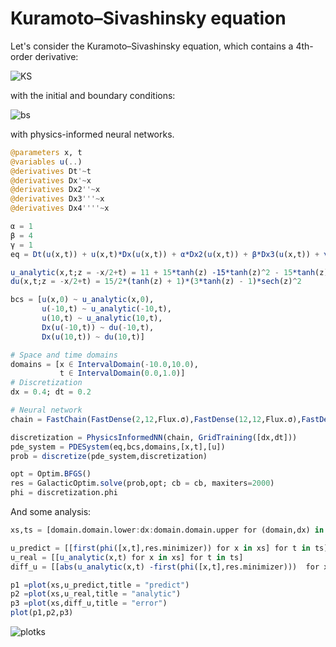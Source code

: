 # Kuramoto–Sivashinsky equation

Let's consider the Kuramoto–Sivashinsky equation, which contains a 4th-order derivative:

![KS](https://user-images.githubusercontent.com/12683885/91025423-09fb2b00-e602-11ea-8f5c-61e49e4fb54e.png)

with the initial and boundary conditions:

![bs](https://user-images.githubusercontent.com/12683885/91025570-3fa01400-e602-11ea-8fd7-5b0e250a67a4.png)

with physics-informed neural networks.

```julia
@parameters x, t
@variables u(..)
@derivatives Dt'~t
@derivatives Dx'~x
@derivatives Dx2''~x
@derivatives Dx3'''~x
@derivatives Dx4''''~x

α = 1
β = 4
γ = 1
eq = Dt(u(x,t)) + u(x,t)*Dx(u(x,t)) + α*Dx2(u(x,t)) + β*Dx3(u(x,t)) + γ*Dx4(u(x,t)) ~ 0

u_analytic(x,t;z = -x/2+t) = 11 + 15*tanh(z) -15*tanh(z)^2 - 15*tanh(z)^3
du(x,t;z = -x/2+t) = 15/2*(tanh(z) + 1)*(3*tanh(z) - 1)*sech(z)^2

bcs = [u(x,0) ~ u_analytic(x,0),
       u(-10,t) ~ u_analytic(-10,t),
       u(10,t) ~ u_analytic(10,t),
       Dx(u(-10,t)) ~ du(-10,t),
       Dx(u(10,t)) ~ du(10,t)]

# Space and time domains
domains = [x ∈ IntervalDomain(-10.0,10.0),
           t ∈ IntervalDomain(0.0,1.0)]
# Discretization
dx = 0.4; dt = 0.2

# Neural network
chain = FastChain(FastDense(2,12,Flux.σ),FastDense(12,12,Flux.σ),FastDense(12,1))

discretization = PhysicsInformedNN(chain, GridTraining([dx,dt]))
pde_system = PDESystem(eq,bcs,domains,[x,t],[u])
prob = discretize(pde_system,discretization)

opt = Optim.BFGS()
res = GalacticOptim.solve(prob,opt; cb = cb, maxiters=2000)
phi = discretization.phi
```

And some analysis:

```julia
xs,ts = [domain.domain.lower:dx:domain.domain.upper for (domain,dx) in zip(domains,[dx/10,dt])]

u_predict = [[first(phi([x,t],res.minimizer)) for x in xs] for t in ts]
u_real = [[u_analytic(x,t) for x in xs] for t in ts]
diff_u = [[abs(u_analytic(x,t) -first(phi([x,t],res.minimizer)))  for x in xs] for t in ts]

p1 =plot(xs,u_predict,title = "predict")
p2 =plot(xs,u_real,title = "analytic")
p3 =plot(xs,diff_u,title = "error")
plot(p1,p2,p3)
```

![plotks](https://user-images.githubusercontent.com/12683885/91025889-a6253200-e602-11ea-8f61-8e6e2488e025.png)
